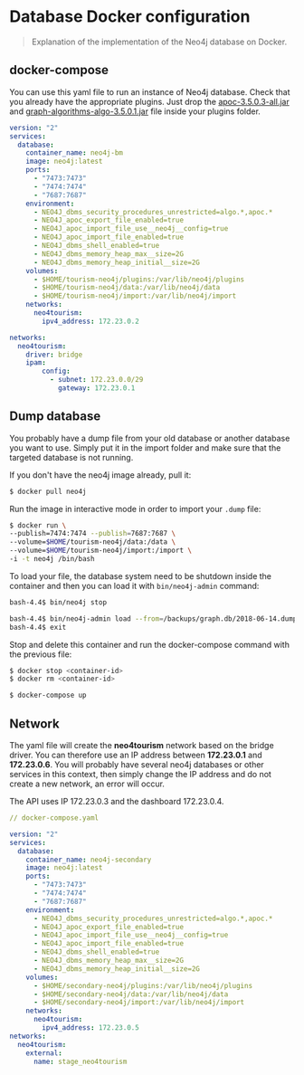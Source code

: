 # Database Docker configuration
> Explanation of the implementation of the Neo4j database on Docker. 

## docker-compose
You can use this yaml file to run an instance of Neo4j database. Check that you already have the appropriate plugins. Just drop the [apoc-3.5.0.3-all.jar](https://github.com/neo4j-contrib/neo4j-apoc-procedures/releases) and [graph-algorithms-algo-3.5.0.1.jar](https://github.com/neo4j-contrib/neo4j-graph-algorithms/releases) file inside your plugins folder.
```yaml
version: "2"
services:
  database:
    container_name: neo4j-bm
    image: neo4j:latest
    ports:
      - "7473:7473"
      - "7474:7474"
      - "7687:7687"
    environment:
      - NEO4J_dbms_security_procedures_unrestricted=algo.*,apoc.*
      - NEO4J_apoc_export_file_enabled=true
      - NEO4J_apoc_import_file_use__neo4j__config=true
      - NEO4J_apoc_import_file_enabled=true
      - NEO4J_dbms_shell_enabled=true
      - NEO4J_dbms_memory_heap_max__size=2G
      - NEO4J_dbms_memory_heap_initial__size=2G
    volumes:
      - $HOME/tourism-neo4j/plugins:/var/lib/neo4j/plugins
      - $HOME/tourism-neo4j/data:/var/lib/neo4j/data
      - $HOME/tourism-neo4j/import:/var/lib/neo4j/import
    networks:
      neo4tourism:
        ipv4_address: 172.23.0.2

networks:
  neo4tourism:
    driver: bridge
    ipam:
        config:
          - subnet: 172.23.0.0/29
            gateway: 172.23.0.1
```

## Dump database
You probably have a dump file from your old database or another database you want to use. Simply put it in the import folder and make sure that the targeted database is not running.

If you don't have the neo4j image already, pull it:
```bash
$ docker pull neo4j
```

Run the image in interactive mode in order to import your `.dump` file:
```bash
$ docker run \
--publish=7474:7474 --publish=7687:7687 \
--volume=$HOME/tourism-neo4j/data:/data \
--volume=$HOME/tourism-neo4j/import:/import \
-i -t neo4j /bin/bash
```

To load your file, the database system need to be shutdown inside the container and then you can load it with `bin/neo4j-admin` command:
```bash
bash-4.4$ bin/neo4j stop

bash-4.4$ bin/neo4j-admin load --from=/backups/graph.db/2018-06-14.dump --database=graph.db --force
bash-4.4$ exit
```

Stop and delete this container and run the docker-compose command with the previous file:
```bash
$ docker stop <container-id>
$ docker rm <container-id>

$ docker-compose up
```

## Network
The yaml file will create the __neo4tourism__ network based on the bridge driver. You can therefore use an IP address between __172.23.0.1__ and __172.23.0.6__. You will probably have several neo4j databases or other services in this context, then simply change the IP address and do not create a new network, an error will occur.

The API uses IP 172.23.0.3 and the dashboard 172.23.0.4.

```yaml
// docker-compose.yaml

version: "2"
services:
  database:
    container_name: neo4j-secondary
    image: neo4j:latest
    ports:
      - "7473:7473"
      - "7474:7474"
      - "7687:7687"
    environment:
      - NEO4J_dbms_security_procedures_unrestricted=algo.*,apoc.*
      - NEO4J_apoc_export_file_enabled=true
      - NEO4J_apoc_import_file_use__neo4j__config=true
      - NEO4J_apoc_import_file_enabled=true
      - NEO4J_dbms_shell_enabled=true
      - NEO4J_dbms_memory_heap_max__size=2G
      - NEO4J_dbms_memory_heap_initial__size=2G
    volumes:
      - $HOME/secondary-neo4j/plugins:/var/lib/neo4j/plugins
      - $HOME/secondary-neo4j/data:/var/lib/neo4j/data
      - $HOME/secondary-neo4j/import:/var/lib/neo4j/import
    networks:
      neo4tourism:
        ipv4_address: 172.23.0.5
networks:
  neo4tourism:
    external:
      name: stage_neo4tourism
```
